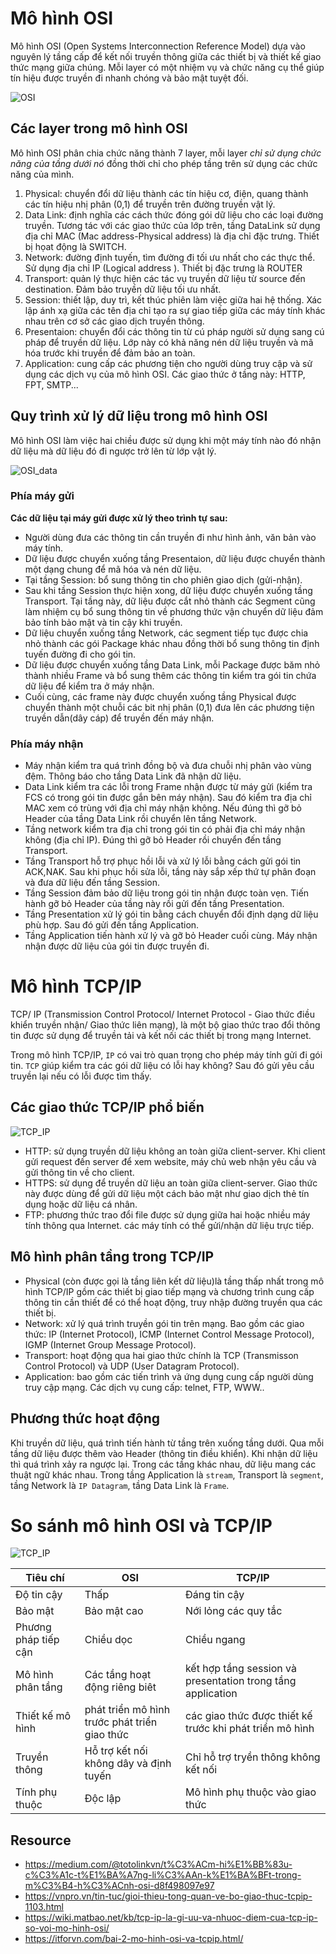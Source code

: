 # Mô hình OSI
Mô hình OSI (Open Systems Interconnection Reference Model) dựa vào nguyên lý tầng cấp để kết nối truyền thông giữa các thiết bị và thiết kế giao thức mạng giữa chúng. Mỗi layer có một nhiệm vụ và chức năng cụ thể giúp tín hiệu được truyền đi nhanh chóng và bảo mật tuyệt đối.

![OSI](image/OSI.png)

## Các layer trong mô hình OSI
Mô hình OSI phân chia chức năng thành 7 layer, mỗi layer *chỉ sử dụng chức năng của tầng dưới nó* đồng thời chỉ cho phép tầng trên sử dụng các chức năng của mình.
1. Physical: chuyển đổi dữ liệu thành các tín hiệu cơ, điện, quang thành các tín hiệu nhị phân (0,1) để truyền trên đường truyền vật lý.
2. Data Link: định nghĩa các cách thức đóng gói dữ liệu cho các loại đường truyền. Tương tác với các giao thức của lớp trên, tầng DataLink sử dụng địa chỉ MAC (Mac address-Physical address) là địa chỉ đặc trưng. Thiết bị họat động là SWITCH.
3. Network: đường định tuyến, tìm đường đi tối ưu nhất cho các thực thể. Sử dụng địa chỉ IP (Logical address ). Thiết bị đặc trưng là ROUTER
4. Transport: quản lý thực hiện các tác vụ truyền dữ liệu từ source đến destination. Đảm bảo truyền dữ liệu tối ưu nhất.  
5. Session: thiết lập, duy trì, kết thúc phiên làm việc giữa hai hệ thống. Xác lập ánh xạ giữa các tên địa chỉ tạo ra sự giao tiếp giữa các máy tính khác nhau trên cơ sở các giao dịch truyền thông.
6. Presentaion: chuyển đổi các thông tin từ cú pháp người sử dụng sang cú pháp để truyền dữ liệu. Lớp này có khả năng nén dữ liệu truyền và mã hóa trước khi truyền để đảm bảo an toàn.
7. Application: cung cấp các phương tiện cho người dùng truy cập và sử dụng các dịch vụ của mô hình OSI. Các giao thức ở tầng này: HTTP, FPT, SMTP...

## Quy trình xử lý dữ liệu trong mô  hình OSI
Mô hình OSI làm việc hai chiều được sử dụng khi một máy tính nào đó nhận dữ liệu mà dữ liệu đó đi ngược trở lên từ lớp vật lý. 

![OSI_data](image/xu_ly_data.jpg)

### Phía máy gửi
**Các dữ liệu tại máy gửi được xử lý theo trình tự sau:**

- Người dùng đưa các thông tin cần truyền đi như hình ảnh, văn bản vào máy tính.
- Dữ liệu được chuyển xuống tầng Presentaion, dữ liệu được chuyển thành một dạng chung để mã hóa và nén dữ liệu.
- Tại tầng Session: bổ sung thông tin cho phiên giao dịch (gửi-nhận).
- Sau khi tầng Session thực hiện xong, dữ liệu được chuyển xuống tầng Transport. Tại tầng này, dữ liệu được cắt nhỏ thành các Segment cũng làm nhiệm cụ bổ sung thông tin về phương thức vận chuyển dữ liệu đảm bảo tính bảo mật và tin cậy khi truyền.
- Dữ liệu chuyển xuống tầng Network, các segment tiếp tục được chia nhỏ thành các gói Package khác nhau đồng thời bổ sung thông tin định tuyến đường đi cho gói tin.
- Dữ liệu được chuyển xuống tầng Data Link, mỗi Package được băm nhỏ thành nhiều Frame và bổ sung thêm các thông tin kiểm tra gói tin chứa dữ liệu để kiểm tra ở máy nhận.
- Cuối cùng, các frame này được chuyển xuống tầng Physical được chuyển thành một chuỗi các bit nhị phân (0,1) đưa lên các phương tiện truyền dẫn(dây cáp) để truyền đến máy nhận.

### Phía máy nhận
- Máy nhận kiểm tra quá trình đồng bộ và đưa chuỗi nhị phân vào vùng đệm. Thông báo cho tầng Data Link đã nhận dữ liệu.
- Data Link kiểm tra các lỗi trong Frame nhận được từ máy gửi (kiểm tra FCS có trong gói tin được gắn bên máy nhận). Sau đó kiểm tra địa chỉ MAC xem có trùng với địa chỉ máy nhận không. Nếu đúng thì gỡ bỏ Header của tầng Data Link rồi chuyển lên tầng Network.
- Tầng network kiểm tra địa chỉ trong gói tin có phải địa chỉ máy nhận không (địa chỉ IP). Đúng thì gỡ bỏ Header rồi chuyển đến tầng Transport.
- Tầng Transport hỗ trợ phục hồi lỗi và xử lý lỗi bằng cách gửi gói tin ACK,NAK. Sau khi phục hồi sửa lỗi, tầng này sắp xếp thứ tự phân đoạn và đưa dữ liệu đến tầng Session.
- Tầng Session đảm bảo dữ liệu trong gói tin nhận được toàn vẹn. Tiến hành gỡ bỏ Header của tầng này rồi gửi đến tầng Presentation.
- Tầng Presentation xử lý gói tin bằng cách chuyển đổi định dạng dữ liệu phù hợp. Sau đó gửi đến tầng Application.
- Tầng Application tiến hành xử lý và gỡ bỏ Header cuối cùng. Máy nhận nhận được dữ liệu của gói tin được truyền đi.

# Mô hình TCP/IP
TCP/ IP (Transmission Control Protocol/ Internet Protocol - Giao thức điều khiển truyền nhận/ Giao thức liên mạng), là một bộ giao thức trao đổi thông tin được sử dụng để truyền tải và kết nối các thiết bị trong mạng Internet.

Trong mô hình TCP/IP, `IP` có vai trò quan trọng cho phép máy tính gửi đi gói tin. `TCP` giúp kiểm tra các gói dữ liệu có lỗi hay không? Sau đó gửi yêu cầu truyền lại nếu có lỗi được tìm thấy.

## Các giao thức TCP/IP phổ biến

![TCP_IP](image/giaothuc_TCP.PNG)

- HTTP: sử dụng truyền dữ liệu không an toàn giữa client-server. Khi client gửi request đến server để xem website, máy chủ web nhận yêu cầu và gửi thông tin về cho client.
- HTTPS: sử dụng để truyền dữ liệu an toàn giữa client-server. Giao thức này được dùng để gửi dữ liệu một cách bảo mật như giao dịch thẻ tín dụng hoặc dữ liệu cá nhân.
- FTP: phương thức trao đổi file được sử dụng giữa hai hoặc nhiều máy tính thông qua Internet. các máy tính có thể gửi/nhận dữ liệu trực tiếp.

## Mô hình phân tầng trong TCP/IP
- Physical (còn được gọi là tầng liên kết dữ liệu)là tầng thấp nhất trong mô hình TCP/IP gồm các thiết bị giao tiếp mạng và chương trình cung cấp thông tin cần thiết để có thể hoạt động, truy nhập đường truyền qua các thiết bị.
- Network: xử lý quá trình truyền gói tin trên mạng. Bao gồm các giao thức:  IP (Internet Protocol), ICMP (Internet Control Message Protocol), IGMP (Internet Group Message Protocol).
- Transport: hoạt động qua hai giao thức chính là TCP (Transmisson Control Protocol) và UDP (User Datagram Protocol).
- Application: bao gồm các tiến trình và ứng dụng cung cấp người dùng truy cập mạng. Các dịch vụ cung cấp: telnet, FTP, WWW..

## Phương thức hoạt động
Khi truyền dữ liệu, quá trình tiến hành từ tầng trên xuống tầng dưới. Qua mỗi tầng dữ liệu được thêm vào Header (thông tin điều khiển). Khi nhận dữ liệu thì quá trình xảy ra ngược lại.
Trong các tầng khác nhau, dữ liệu mang các thuật ngữ khác nhau. Trong tầng Application là `stream`, Transport là `segment`, tầng Network là `IP Datagram`, tầng Data Link là `Frame`.

# So sánh mô hình OSI và TCP/IP

![TCP_IP](image/tcp-ip-osi.jpg)

| Tiêu chí | OSI | TCP/IP | 
|----------|-----|--------|
| Độ tin cậy | Thấp | Đáng tin cậy | 
| Bảo mật | Bảo mật cao | Nới lỏng các quy tắc | 
| Phương pháp tiếp cận | Chiều dọc | Chiều ngang | 
| Mô hình phân tầng | Các tầng hoạt động riêng biêt | kết hợp tầng session và presentation trong tầng application |
| Thiết kế mô hình | phát triển mô hình trước phát triển giao thức | các giao thức được thiết kế trước khi phát triển mô hình |
| Truyền thông | Hỗ trợ kết nối không dây và định tuyến | Chỉ hỗ trợ tryền thông không kết nối |
| Tính phụ thuộc | Độc lập | Mô hình phụ thuộc vào giao thức |   

## Resource
- https://medium.com/@totolinkvn/t%C3%ACm-hi%E1%BB%83u-c%C3%A1c-t%E1%BA%A7ng-li%C3%AAn-k%E1%BA%BFt-trong-m%C3%B4-h%C3%ACnh-osi-d8f498097e97
- https://vnpro.vn/tin-tuc/gioi-thieu-tong-quan-ve-bo-giao-thuc-tcpip-1103.html
- https://wiki.matbao.net/kb/tcp-ip-la-gi-uu-va-nhuoc-diem-cua-tcp-ip-so-voi-mo-hinh-osi/
- https://itforvn.com/bai-2-mo-hinh-osi-va-tcpip.html/